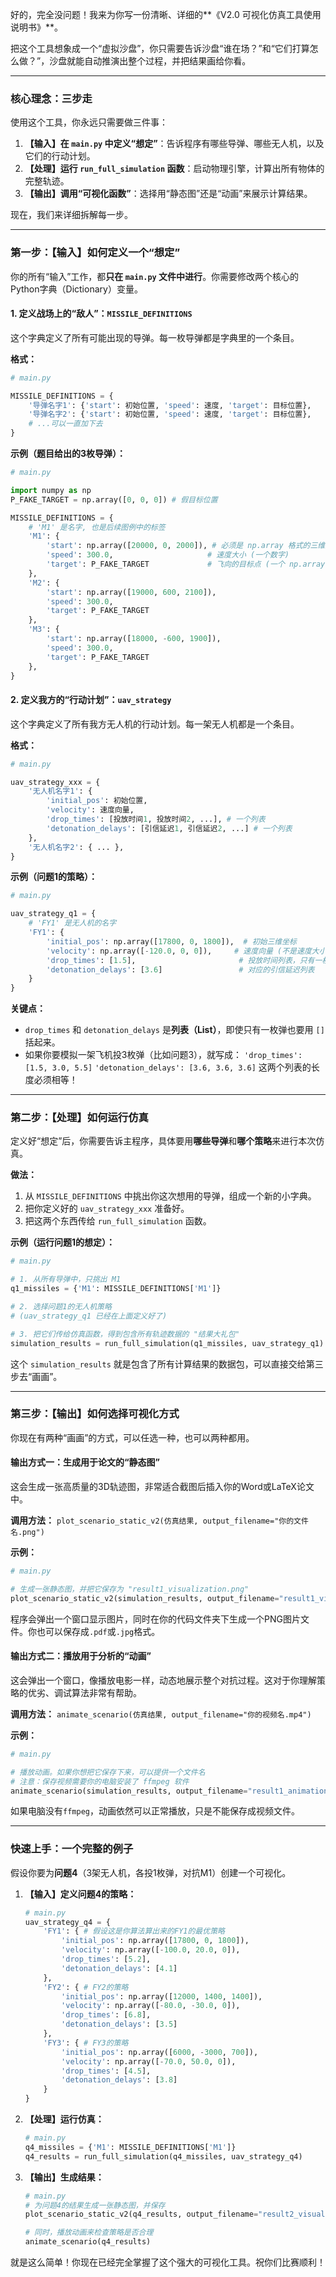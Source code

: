 好的，完全没问题！我来为你写一份清晰、详细的**《V2.0 可视化仿真工具使用说明书》**。

把这个工具想象成一个“虚拟沙盘”，你只需要告诉沙盘“谁在场？”和“它们打算怎么做？”，沙盘就能自动推演出整个过程，并把结果画给你看。

---

### **核心理念：三步走**

使用这个工具，你永远只需要做三件事：

1.  **【输入】在 `main.py` 中定义“想定”**：告诉程序有哪些导弹、哪些无人机，以及它们的行动计划。
2.  **【处理】运行 `run_full_simulation` 函数**：启动物理引擎，计算出所有物体的完整轨迹。
3.  **【输出】调用“可视化函数”**：选择用“静态图”还是“动画”来展示计算结果。

现在，我们来详细拆解每一步。

---

### **第一步：【输入】如何定义一个“想定”**

你的所有“输入”工作，都**只在 `main.py` 文件中进行**。你需要修改两个核心的Python字典（Dictionary）变量。

#### **1. 定义战场上的“敌人”：`MISSILE_DEFINITIONS`**

这个字典定义了所有可能出现的导弹。每一枚导弹都是字典里的一个条目。

**格式：**
```python
# main.py

MISSILE_DEFINITIONS = {
    '导弹名字1': {'start': 初始位置, 'speed': 速度, 'target': 目标位置},
    '导弹名字2': {'start': 初始位置, 'speed': 速度, 'target': 目标位置},
    # ...可以一直加下去
}
```

**示例（题目给出的3枚导弹）：**
```python
# main.py

import numpy as np
P_FAKE_TARGET = np.array([0, 0, 0]) # 假目标位置

MISSILE_DEFINITIONS = {
    # 'M1' 是名字, 也是后续图例中的标签
    'M1': {
        'start': np.array([20000, 0, 2000]), # 必须是 np.array 格式的三维坐标
        'speed': 300.0,                     # 速度大小 (一个数字)
        'target': P_FAKE_TARGET             # 飞向的目标点 (一个 np.array)
    },
    'M2': {
        'start': np.array([19000, 600, 2100]),
        'speed': 300.0,
        'target': P_FAKE_TARGET
    },
    'M3': {
        'start': np.array([18000, -600, 1900]),
        'speed': 300.0,
        'target': P_FAKE_TARGET
    },
}
```

#### **2. 定义我方的“行动计划”：`uav_strategy`**

这个字典定义了所有我方无人机的行动计划。每一架无人机都是一个条目。

**格式：**
```python
# main.py

uav_strategy_xxx = {
    '无人机名字1': {
        'initial_pos': 初始位置,
        'velocity': 速度向量,
        'drop_times': [投放时间1, 投放时间2, ...], # 一个列表
        'detonation_delays': [引信延迟1, 引信延迟2, ...] # 一个列表
    },
    '无人机名字2': { ... },
}
```

**示例（问题1的策略）：**
```python
# main.py

uav_strategy_q1 = {
    # 'FY1' 是无人机的名字
    'FY1': {
        'initial_pos': np.array([17800, 0, 1800]),  # 初始三维坐标
        'velocity': np.array([-120.0, 0, 0]),     # 速度向量 (不是速度大小!)
        'drop_times': [1.5],                       # 投放时间列表，只有一枚弹
        'detonation_delays': [3.6]                 # 对应的引信延迟列表
    }
}
```
**关键点：**
*   `drop_times` 和 `detonation_delays` 是**列表（List）**，即使只有一枚弹也要用 `[]` 括起来。
*   如果你要模拟一架飞机投3枚弹（比如问题3），就写成：
    `'drop_times': [1.5, 3.0, 5.5]`
    `'detonation_delays': [3.6, 3.6, 3.6]`
    这两个列表的长度必须相等！

---

### **第二步：【处理】如何运行仿真**

定义好“想定”后，你需要告诉主程序，具体要用**哪些导弹**和**哪个策略**来进行本次仿真。

**做法：**
1.  从 `MISSILE_DEFINITIONS` 中挑出你这次想用的导弹，组成一个新的小字典。
2.  把你定义好的 `uav_strategy_xxx` 准备好。
3.  把这两个东西传给 `run_full_simulation` 函数。

**示例（运行问题1的想定）：**
```python
# main.py

# 1. 从所有导弹中，只挑出 M1
q1_missiles = {'M1': MISSILE_DEFINITIONS['M1']}

# 2. 选择问题1的无人机策略
# (uav_strategy_q1 已经在上面定义好了)

# 3. 把它们传给仿真函数，得到包含所有轨迹数据的 "结果大礼包"
simulation_results = run_full_simulation(q1_missiles, uav_strategy_q1)
```

这个 `simulation_results` 就是包含了所有计算结果的数据包，可以直接交给第三步去“画画”。

---

### **第三步：【输出】如何选择可视化方式**

你现在有两种“画画”的方式，可以任选一种，也可以两种都用。

#### **输出方式一：生成用于论文的“静态图”**

这会生成一张高质量的3D轨迹图，非常适合截图后插入你的Word或LaTeX论文中。

**调用方法：**
`plot_scenario_static_v2(仿真结果, output_filename="你的文件名.png")`

**示例：**
```python
# main.py

# 生成一张静态图，并把它保存为 "result1_visualization.png"
plot_scenario_static_v2(simulation_results, output_filename="result1_visualization.png")
```
程序会弹出一个窗口显示图片，同时在你的代码文件夹下生成一个PNG图片文件。你也可以保存成`.pdf`或`.jpg`格式。

#### **输出方式二：播放用于分析的“动画”**

这会弹出一个窗口，像播放电影一样，动态地展示整个对抗过程。这对于你理解策略的优劣、调试算法非常有帮助。

**调用方法：**
`animate_scenario(仿真结果, output_filename="你的视频名.mp4")`

**示例：**
```python
# main.py

# 播放动画。如果你想把它保存下来，可以提供一个文件名
# 注意：保存视频需要你的电脑安装了 ffmpeg 软件
animate_scenario(simulation_results, output_filename="result1_animation.mp4")
```
如果电脑没有`ffmpeg`，动画依然可以正常播放，只是不能保存成视频文件。

---

### **快速上手：一个完整的例子**

假设你要为**问题4**（3架无人机，各投1枚弹，对抗M1）创建一个可视化。

1.  **【输入】定义问题4的策略：**
    ```python
    # main.py
    uav_strategy_q4 = {
        'FY1': { # 假设这是你算法算出来的FY1的最优策略
            'initial_pos': np.array([17800, 0, 1800]),
            'velocity': np.array([-100.0, 20.0, 0]),
            'drop_times': [5.2],
            'detonation_delays': [4.1]
        },
        'FY2': { # FY2的策略
            'initial_pos': np.array([12000, 1400, 1400]),
            'velocity': np.array([-80.0, -30.0, 0]),
            'drop_times': [6.8],
            'detonation_delays': [3.5]
        },
        'FY3': { # FY3的策略
            'initial_pos': np.array([6000, -3000, 700]),
            'velocity': np.array([-70.0, 50.0, 0]),
            'drop_times': [4.5],
            'detonation_delays': [3.8]
        }
    }
    ```

2.  **【处理】运行仿真：**
    ```python
    # main.py
    q4_missiles = {'M1': MISSILE_DEFINITIONS['M1']}
    q4_results = run_full_simulation(q4_missiles, uav_strategy_q4)
    ```

3.  **【输出】生成结果：**
    ```python
    # main.py
    # 为问题4的结果生成一张静态图，并保存
    plot_scenario_static_v2(q4_results, output_filename="result2_visualization.png")

    # 同时，播放动画来检查策略是否合理
    animate_scenario(q4_results)
    ```

就是这么简单！你现在已经完全掌握了这个强大的可视化工具。祝你们比赛顺利！